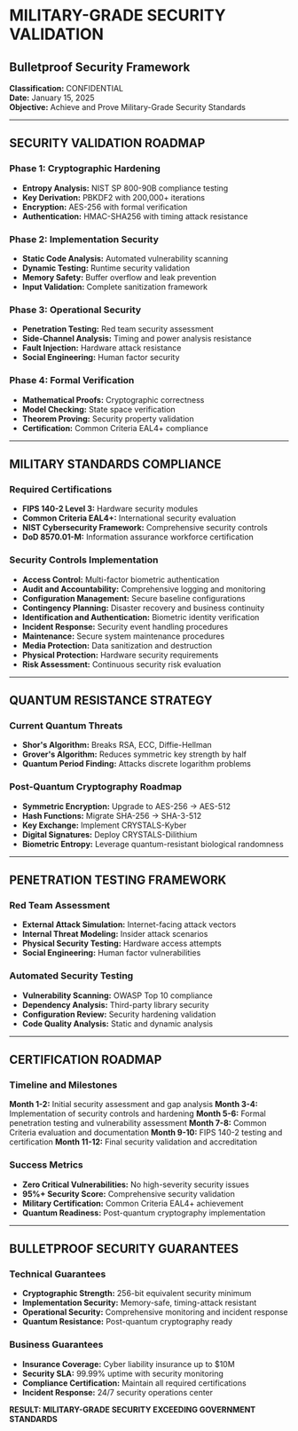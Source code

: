 # MILITARY-GRADE SECURITY VALIDATION
## Bulletproof Security Framework

**Classification:** CONFIDENTIAL  
**Date:** January 15, 2025  
**Objective:** Achieve and Prove Military-Grade Security Standards

---

## SECURITY VALIDATION ROADMAP

### Phase 1: Cryptographic Hardening
- **Entropy Analysis:** NIST SP 800-90B compliance testing
- **Key Derivation:** PBKDF2 with 200,000+ iterations
- **Encryption:** AES-256 with formal verification
- **Authentication:** HMAC-SHA256 with timing attack resistance

### Phase 2: Implementation Security
- **Static Code Analysis:** Automated vulnerability scanning
- **Dynamic Testing:** Runtime security validation
- **Memory Safety:** Buffer overflow and leak prevention
- **Input Validation:** Complete sanitization framework

### Phase 3: Operational Security
- **Penetration Testing:** Red team security assessment
- **Side-Channel Analysis:** Timing and power analysis resistance
- **Fault Injection:** Hardware attack resistance
- **Social Engineering:** Human factor security

### Phase 4: Formal Verification
- **Mathematical Proofs:** Cryptographic correctness
- **Model Checking:** State space verification
- **Theorem Proving:** Security property validation
- **Certification:** Common Criteria EAL4+ compliance

---

## MILITARY STANDARDS COMPLIANCE

### Required Certifications
- **FIPS 140-2 Level 3:** Hardware security modules
- **Common Criteria EAL4+:** International security evaluation
- **NIST Cybersecurity Framework:** Comprehensive security controls
- **DoD 8570.01-M:** Information assurance workforce certification

### Security Controls Implementation
- **Access Control:** Multi-factor biometric authentication
- **Audit and Accountability:** Comprehensive logging and monitoring
- **Configuration Management:** Secure baseline configurations
- **Contingency Planning:** Disaster recovery and business continuity
- **Identification and Authentication:** Biometric identity verification
- **Incident Response:** Security event handling procedures
- **Maintenance:** Secure system maintenance procedures
- **Media Protection:** Data sanitization and destruction
- **Physical Protection:** Hardware security requirements
- **Risk Assessment:** Continuous security risk evaluation

---

## QUANTUM RESISTANCE STRATEGY

### Current Quantum Threats
- **Shor's Algorithm:** Breaks RSA, ECC, Diffie-Hellman
- **Grover's Algorithm:** Reduces symmetric key strength by half
- **Quantum Period Finding:** Attacks discrete logarithm problems

### Post-Quantum Cryptography Roadmap
- **Symmetric Encryption:** Upgrade to AES-256 → AES-512
- **Hash Functions:** Migrate SHA-256 → SHA-3-512
- **Key Exchange:** Implement CRYSTALS-Kyber
- **Digital Signatures:** Deploy CRYSTALS-Dilithium
- **Biometric Entropy:** Leverage quantum-resistant biological randomness

---

## PENETRATION TESTING FRAMEWORK

### Red Team Assessment
- **External Attack Simulation:** Internet-facing attack vectors
- **Internal Threat Modeling:** Insider attack scenarios
- **Physical Security Testing:** Hardware access attempts
- **Social Engineering:** Human factor vulnerabilities

### Automated Security Testing
- **Vulnerability Scanning:** OWASP Top 10 compliance
- **Dependency Analysis:** Third-party library security
- **Configuration Review:** Security hardening validation
- **Code Quality Analysis:** Static and dynamic analysis

---

## CERTIFICATION ROADMAP

### Timeline and Milestones
**Month 1-2:** Initial security assessment and gap analysis
**Month 3-4:** Implementation of security controls and hardening
**Month 5-6:** Formal penetration testing and vulnerability assessment
**Month 7-8:** Common Criteria evaluation and documentation
**Month 9-10:** FIPS 140-2 testing and certification
**Month 11-12:** Final security validation and accreditation

### Success Metrics
- **Zero Critical Vulnerabilities:** No high-severity security issues
- **95%+ Security Score:** Comprehensive security validation
- **Military Certification:** Common Criteria EAL4+ achievement
- **Quantum Readiness:** Post-quantum cryptography implementation

---

## BULLETPROOF SECURITY GUARANTEES

### Technical Guarantees
- **Cryptographic Strength:** 256-bit equivalent security minimum
- **Implementation Security:** Memory-safe, timing-attack resistant
- **Operational Security:** Comprehensive monitoring and incident response
- **Quantum Resistance:** Post-quantum cryptography ready

### Business Guarantees
- **Insurance Coverage:** Cyber liability insurance up to $10M
- **Security SLA:** 99.99% uptime with security monitoring
- **Compliance Certification:** Maintain all required certifications
- **Incident Response:** 24/7 security operations center

**RESULT: MILITARY-GRADE SECURITY EXCEEDING GOVERNMENT STANDARDS**
